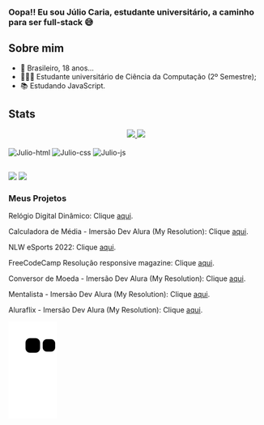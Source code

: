 ### Oopa!! Eu sou Júlio Caria, estudante universitário, a caminho para ser full-stack 😅


## Sobre mim
- 👤 Brasileiro, 18 anos...
- 👨🏼‍🎓 Estudante universitário de Ciência da Computação (2º Semestre);
- 📚 Estudando JavaScript.

## Stats
<div align="center">
  <a href="https://github.com/julio-caria">
  <img height="180em" src="https://github-readme-stats.vercel.app/api?username=julio-caria&show_icons=true&theme=dracula&include_all_commits=true&count_private=true"/>
  <img height="180em" src="https://github-readme-stats.vercel.app/api/top-langs/?username=julio-caria&layout=compact&langs_count=7&theme=dracula"/></a>
</div>

<div style="display: inline-block"><br>
  <img align="center" width="40" height="40" src="https://cdn.jsdelivr.net/gh/devicons/devicon/icons/html5/html5-original.svg" alt="Julio-html" />
  <img align="center" width="40" height="40" src="https://cdn.jsdelivr.net/gh/devicons/devicon/icons/css3/css3-original.svg" alt="Julio-css" />
  <img align="center" width="40" height="40" src="https://cdn.jsdelivr.net/gh/devicons/devicon/icons/javascript/javascript-original.svg" alt="Julio-js" />
  
</div>
  
##

<div>
  <a href="https://www.instagram.com/julio.caria/" target="_blank"><img src="https://img.shields.io/badge/Instagram-E4405F?style=for-the-badge&logo=instagram&logoColor=white"></a>
  <a href="https://br.linkedin.com/in/j%C3%BAlio-caria-8558b3248?trk=people-guest_people_search-card"><img src="https://img.shields.io/badge/LinkedIn-0077B5?style=for-the-badge&logo=linkedin&logoColor=white"></a>
</div>


<div>
  <h3>Meus Projetos</h3>
   <p>Relógio Digital Dinâmico: Clique <span><a href="https://julio-caria.github.io/Digital-Clock/" target="_blank">aqui</a></span>.</p>
   <p>Calculadora de Média - Imersão Dev Alura (My Resolution): Clique <span><a href="https://julio-caria.github.io/Calculadora-de-Media/" target="_blank">aqui</a></span>.</p>
   <p>NLW eSports 2022: Clique <span><a href="https://julio-caria.github.io/NLW-eSports-22/" target="_blank">aqui</a></span>.</p>
  <p>FreeCodeCamp Resolução responsive magazine: Clique <span><a href="https://julio-caria.github.io/FreeCodeCamp---Magazine/" target="_blank">aqui</a></span>.</p>
   <p>Conversor de Moeda - Imersão Dev Alura (My Resolution): Clique <span><a href="https://julio-caria.github.io/Conversor-de-Moeda/" target="_blank">aqui</a></span>.</p>
   <p>Mentalista - Imersão Dev Alura (My Resolution): Clique <span><a href="https://julio-caria.github.io/Mentalista/" target="_blank">aqui</a></span>.</p>
   <p>Aluraflix - Imersão Dev Alura (My Resolution): Clique <span><a href="https://julio-caria.github.io/AluraFlix/" target="_blank">aqui</a></span>.</p>
</div> 

![Snake animation](https://github.com/julio-caria/julio-caria/blob/output/github-contribution-grid-snake.svg)

